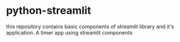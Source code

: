 # python-streamlit
this repository contains basic components of streamlit library and it's application. A timer app using streamlit components

